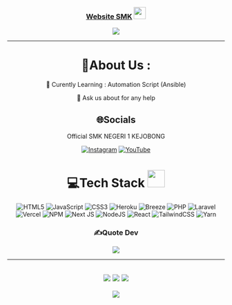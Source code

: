 <h3 align="center">
  <br>
  <a href="https://smknkejobong.sch.id" target="_blank">Website SMK</a>
  <img src="https://media.giphy.com/media/hvRJCLFzcasrR4ia7z/giphy.gif" width="28">
</h3>
<p align="center">
  <a href="https://github.com/smkn1kejobong"><img src="https://readme-typing-svg.herokuapp.com?color=%2336BCF7&center=true&vCenter=true&lines=Selamat+Datang+di+SMKN1KEJOBONG;Belajarlah+dengan+penuh+semangat;Ibaratkan+pohon+pisang;buahnya+banyak;seperti+impian+kita;Kalaupun+mati;masih+ada+generasi+selanjutnya;"></a>
</p>

---
<div align="center">
  
# 💫About Us :
🌱 Curently Learning : Automation Script (Ansible)


  💬 Ask us about for any help


## 🌐Socials
Official SMK NEGERI 1 KEJOBONG

[![Instagram](https://img.shields.io/badge/Instagram-%23000000.svg?logo=Instagram&logoColor=white)](https://www.instagram.com/insta_skansake) [![YouTube](https://img.shields.io/badge/YouTube-%23FF0000.svg?logo=YouTube&logoColor=white)](https://www.youtube.com/@smkn1kejobong438)



# 💻Tech Stack <img src="https://media2.giphy.com/media/QssGEmpkyEOhBCb7e1/giphy.gif" width="40"> 
![HTML5](https://img.shields.io/badge/html5-%23E34F26.svg?style=for-the-badge&logo=html5&logoColor=white) ![JavaScript](https://img.shields.io/badge/javascript-%23323330.svg?style=for-the-badge&logo=javascript&logoColor=%23F7DF1E) ![CSS3](https://img.shields.io/badge/css3-%231572B6.svg?style=for-the-badge&logo=css3&logoColor=white) ![Heroku](https://img.shields.io/badge/heroku-%23430098.svg?style=for-the-badge&logo=heroku&logoColor=white) ![Breeze](https://img.shields.io/badge/breeze-%23000000.svg?style=for-the-badge&logo=breeze&logoColor=#00C7B7) ![PHP](https://img.shields.io/badge/PHP-%233333FF.svg?style=for-the-badge&logo=PHP&logoColor=white) ![Laravel](https://img.shields.io/badge/Laravel-%23E34F26.svg?style=for-the-badge&logo=Laravel&logoColor=white) ![Vercel](https://img.shields.io/badge/vercel-%23000000.svg?style=for-the-badge&logo=vercel&logoColor=white) ![NPM](https://img.shields.io/badge/NPM-%23000000.svg?style=for-the-badge&logo=npm&logoColor=white) ![Next JS](https://img.shields.io/badge/Next-black?style=for-the-badge&logo=next.js&logoColor=white) ![NodeJS](https://img.shields.io/badge/node.js-6DA55F?style=for-the-badge&logo=node.js&logoColor=white) ![React](https://img.shields.io/badge/react-FFF?style=for-the-badge&logo=react&logoColor=A86454) ![TailwindCSS](https://img.shields.io/badge/tailwindcss-%2338B2AC.svg?style=for-the-badge&logo=tailwind-css&logoColor=white) ![Yarn](https://img.shields.io/badge/yarn-%232C8EBB.svg?style=for-the-badge&logo=yarn&logoColor=white)
  
### ✍️Quote Dev
![](https://quotes-github-readme.vercel.app/api?type=horizontal&theme=merko)

---
![](https://forthebadge.com/images/badges/powered-by-black-magic.svg)
![](http://ForTheBadge.com/images/badges/built-by-developers.svg)
![](https://forthebadge.com/images/badges/uses-brains.svg)
---
![](https://komarev.com/ghpvc/?username=smkn1kejobong&label=Visitors+Count&color=brightgreen)
</div>
